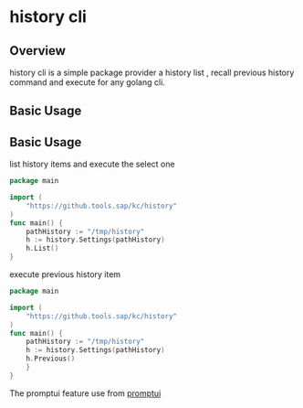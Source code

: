 # history cli 

## Overview
history cli is a simple package provider a history list , recall previous history command and execute for any golang cli.

## Basic Usage

## Basic Usage

list history items and execute the select one
```go
package main

import (
    "https://github.tools.sap/kc/history"
)
func main() {
    pathHistory := "/tmp/history"
    h := history.Settings(pathHistory)
    h.List()
}
```

execute previous history item 
```go
package main

import (
    "https://github.tools.sap/kc/history"
)
func main() {
    pathHistory := "/tmp/history"
    h := history.Settings(pathHistory)
    h.Previous()
    }
}
```

The promptui feature use from  [promptui](https://raw.githubusercontent.com/manifoldco/promptui/)




